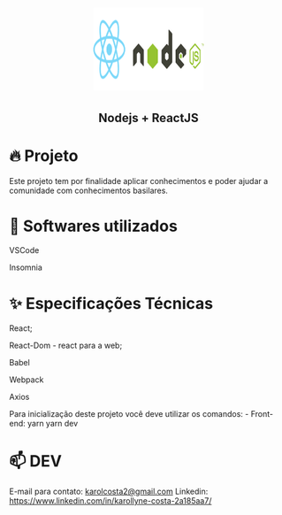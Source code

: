 <h1 align="center">
<img src="front-end\src\assets\nr.png" alt="ReactJS" width="200px" height="150px"/>
</h1>

<h2 align="center">
Nodejs + ReactJS
</h2>

# :fire: Projeto

<p>Este projeto tem por finalidade aplicar conhecimentos e poder ajudar a comunidade com conhecimentos basilares.</p>

# :thought_balloon: Softwares utilizados

<p>VSCode<p>
<p>Insomnia<p>

# :sparkles: Especificações Técnicas

<p>React;</p>
<p>React-Dom - react para a web;</p>
<p>Babel</p>
<p>Webpack</p>
<p>Axios</p>

<p>Para inicialização deste projeto você deve utilizar os comandos:
- Front-end:
yarn 
yarn dev
 </p>

# :mailbox: DEV

E-mail para contato: karolcosta2@gmail.com
Linkedin: https://www.linkedin.com/in/karollyne-costa-2a185aa7/

